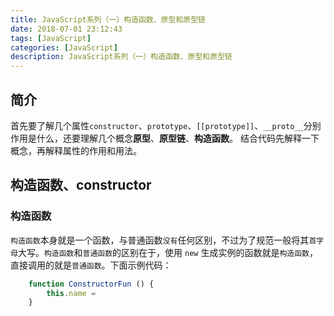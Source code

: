 ```yaml
---
title: JavaScript系列（一）构造函数、原型和原型链
date: 2018-07-01 23:12:43
tags: [JavaScript]
categories: [JavaScript]
description: JavaScript系列（一）构造函数、原型和原型链
---
```

## 简介
首先要了解几个属性`constructor`、`prototype`、`[[prototype]]`、`__proto__`分别作用是什么，还要理解几个概念**原型**、**原型链**、**构造函数**。
结合代码先解释一下概念，再解释属性的作用和用法。

## 构造函数、constructor

### 构造函数
`构造函数`本身就是一个函数，与普通函数`没有`任何区别，不过为了规范一般将其`首字母`大写。`构造函数`和`普通函数`的区别在于，使用 `new` 生成实例的函数就是`构造函数`，直接调用的就是`普通函数`。下面示例代码：
```javascript
    function ConstructorFun () {
        this.name = 
    }
```